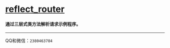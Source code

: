 # [reflect_router](https://codeload.github.com/dymcat/reflect_router/zip/master)

#### 通过三层式类方法解析请求示例程序。

---

QQ和微信：`2380463784`
